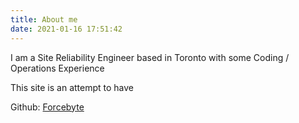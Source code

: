```yaml
---
title: About me
date: 2021-01-16 17:51:42
---
```


I am a Site Reliability Engineer based in Toronto with some Coding / Operations Experience

This site is an attempt to have 

Github: [Forcebyte](https://github.com/Forcebyte)
